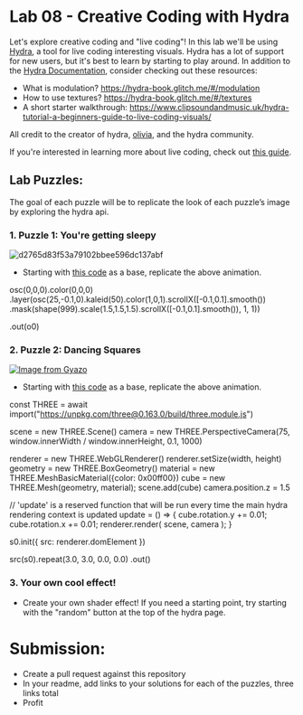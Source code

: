 # Lab 08 - Creative Coding with Hydra
Let's explore creative coding and "live coding"! In this lab we'll be using [Hydra](https://hydra.ojack.xyz/), a tool for live coding interesting visuals. Hydra has a lot of support for new users, but it's best to learn by starting to play around. In addition to the [Hydra Documentation](https://hydra.ojack.xyz/docs/), consider checking out these resources:

- What is modulation? https://hydra-book.glitch.me/#/modulation
- How to use textures? https://hydra-book.glitch.me/#/textures  
- A short starter walkthrough: https://www.clipsoundandmusic.uk/hydra-tutorial-a-beginners-guide-to-live-coding-visuals/

All credit to the creator of hydra, [olivia](https://ojack.xyz/), and the hydra community.

If you're interested in learning more about live coding, check out [this guide](https://static.livecodingbook.toplap.org/books/livecoding.pdf).
         
## Lab Puzzles:
The goal of each puzzle will be to replicate the look of each puzzle’s image by exploring the hydra api.

### 1. Puzzle 1: You're getting sleepy

![d2765d83f53a79102bbee596dc137abf](https://github.com/user-attachments/assets/a5f6f0da-5ca7-4066-9ceb-8851c2a14071)

   * Starting with [this code](https://hydra.ojack.xyz/?sketch_id=mwVfjOO8YNtqODRt) as a base, replicate the above animation.

osc(0,0,0).color(0,0,0)
  .layer(osc(25,-0.1,0).kaleid(50).color(1,0,1).scrollX([-0.1,0.1].smooth())
         .mask(shape(999).scale(1.5,1.5,1.5).scrollX([-0.1,0.1].smooth()), 1, 1))

  .out(o0)

### 2. Puzzle 2: Dancing Squares
[![Image from Gyazo](https://i.gyazo.com/95ace79f6d2ca24f563a6a79fdcc4f51.gif)](https://gyazo.com/95ace79f6d2ca24f563a6a79fdcc4f51)

   * Starting with [this code](https://hydra.ojack.xyz/?sketch_id=FpvaIGZZzA87TUA4) as a base, replicate the above animation.

const THREE = await import("https://unpkg.com/three@0.163.0/build/three.module.js")

scene = new THREE.Scene()
camera = new THREE.PerspectiveCamera(75, window.innerWidth / window.innerHeight, 0.1, 1000)

renderer = new THREE.WebGLRenderer()
renderer.setSize(width, height)
geometry = new THREE.BoxGeometry()
material = new THREE.MeshBasicMaterial({color: 0x00ff00})
cube = new THREE.Mesh(geometry, material);
scene.add(cube)
camera.position.z = 1.5

// 'update' is a reserved function that will be run every time the main hydra rendering context is updated
update = () => {
  cube.rotation.y += 0.01;
  cube.rotation.x += 0.01;
  renderer.render( scene, camera );
}

s0.init({ src: renderer.domElement })

src(s0).repeat(3.0, 3.0, 0.0, 0.0)
  .out()

     
### 3. Your own cool effect!

   * Create your own shader effect! If you need a starting point, try starting with the "random" button at the top of the hydra page.
  
# Submission:
- Create a pull request against this repository
- In your readme, add links to your solutions for each of the puzzles, three links total
- Profit
